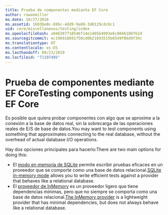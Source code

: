 ```yaml
---
title: Prueba de componentes mediante EF Core
author: rowanmiller
ms.date: 10/27/2016
ms.assetid: 1603be0c-69bc-4dd9-9a08-3d0129cdc6c1
uid: core/miscellaneous/testing/index
ms.openlocfilehash: a946387718546f14e1485b4093e6c8046188f62d
ms.sourcegitcommit: ec196918691f50cd0b21693515b0549f06d9f39c
ms.translationtype: HT
ms.contentlocale: es-ES
ms.lasthandoff: 09/23/2019
ms.locfileid: "71197495"
---
```

# <a name="testing-components-using-ef-core"></a><span data-ttu-id="efaff-102">Prueba de componentes mediante EF Core</span><span class="sxs-lookup"><span data-stu-id="efaff-102">Testing components using EF Core</span></span>

<span data-ttu-id="efaff-103">Es posible que quiera probar componentes con algo que se aproxime a la conexión a la base de datos real, sin la sobrecarga de las operaciones reales de E/S de base de datos.</span><span class="sxs-lookup"><span data-stu-id="efaff-103">You may want to test components using something that approximates connecting to the real database, without the overhead of actual database I/O operations.</span></span>

<span data-ttu-id="efaff-104">Hay dos opciones principales para hacerlo:</span><span class="sxs-lookup"><span data-stu-id="efaff-104">There are two main options for doing this:</span></span>
 * <span data-ttu-id="efaff-105">El [modo en memoria de SQLite](sqlite.md) permite escribir pruebas eficaces en un proveedor que se comporte como una base de datos relacional.</span><span class="sxs-lookup"><span data-stu-id="efaff-105">[SQLite in-memory mode](sqlite.md) allows you to write efficient tests against a provider that behaves like a relational database.</span></span>
 * <span data-ttu-id="efaff-106">El [proveedor de InMemory](in-memory.md) es un proveedor ligero que tiene dependencias mínimas, pero que no siempre se comporta como una base de datos relacional.</span><span class="sxs-lookup"><span data-stu-id="efaff-106">[The InMemory provider](in-memory.md) is a lightweight provider that has minimal dependencies, but does not always behave like a relational database.</span></span>

